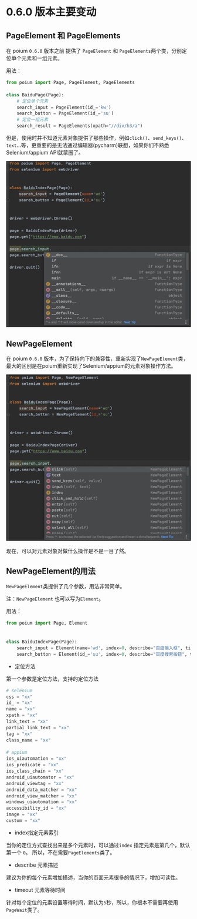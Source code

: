 # 0.6.0 版本主要变动

## PageElement 和 PageElements

在 poium `0.6.0` 版本之前 提供了 `PageElement` 和 `PageElements`两个类，分别定位单个元素和一组元素。

用法：

```py
from poium import Page, PageElement, PageElements

class BaiduPage(Page):
    # 定位单个元素
    search_input = PageElement(id_='kw')
    search_button = PageElement(id_='su')
    # 定位一组元素
    search_result = PageElements(xpath="//div/h3/a")
```

但是，使用时并不知道元素对象提供了那些操作，例如`click()`、`send_keys()`、`text`...等，更重要的是无法通过编辑器(pycharm)联想，如果你们不熟悉Selenium/appium API就蒙圈了。

![](image/PageElement.png)

## NewPageElement

在 poium `0.6.0` 版本，为了保持向下的兼容性，重新实现了`NewPageElement`类，最大的区别是在poium重新实现了Selenium/appium的元素对象操作方法。

![](image/NewPageElement.png)

现在，可以对元素对象对做什么操作是不是一目了然。

## NewPageElement的用法

`NewPageElement`类提供了几个参数，用法非常简单。

注：`NewPageElement` 也可以写为`Element`。

用法：

```py
from poium import Page, Element


class BaiduIndexPage(Page):
    search_input = Element(name='wd', index=0, describe="百度输入框", timeout=5)
    search_button = Element(id_='su', index=0, describe="百度搜索按钮", timeout=5)

```

* 定位方法

第一个参数是定位方法，支持的定位方法

```py
# selenium
css = "xx"
id_ = "xx"
name = "xx"
xpath = "xx"
link_text = "xx"
partial_link_text = "xx"
tag = "xx"
class_name = "xx"

# appium
ios_uiautomation = "xx"
ios_predicate = "xx"
ios_class_chain = "xx"
android_uiautomator = "xx"
android_viewtag = "xx"
android_data_matcher = "xx"
android_view_matcher = "xx"
windows_uiautomation = "xx"
accessibility_id = "xx"
image = "xx"
custom = "xx"
```

* index指定元素索引

当你的定位方式查找出来是多个元素时，可以通过`index` 指定元素是第几个，默认第一个 `0`。 所以，不在需要`PageElements`类了。

* describe 元素描述

建议为你的每个元素增加描述，当你的页面元素很多的情况下，增加可读性。

* timeout 元素等待时间

针对每个定位的元素设置等待时间，默认为`5`秒，所以，你根本不需要再使用`PageWait`类了。
